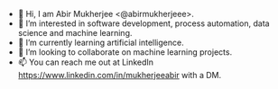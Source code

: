- 👋 Hi, I am Abir Mukherjee <@abirmukherjeee>.
- 👀 I’m interested in software development, process automation, data science and machine learning.
- 🌱 I’m currently learning artificial intelligence.
- 💞️ I’m looking to collaborate on machine learning projects.
- 📫 You can reach me out at LinkedIn <https://www.linkedin.com/in/mukherjeeabir> with a DM.

<!---
abirmukherjeee/abirmukherjeee is a ✨ special ✨ repository because its `README.md` (this file) appears on your GitHub profile.
You can click the Preview link to take a look at your changes.
--->
